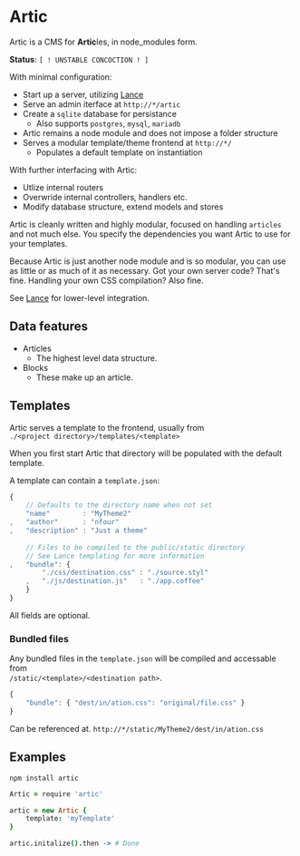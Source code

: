 # Artic
Artic is a CMS for **Artic**les, in node_modules form.

**Status**: `[ ! UNSTABLE CONCOCTION ! ]`

With minimal configuration:
- Start up a server, utilizing [Lance](https://github.com/nfour/lance)
- Serve an admin iterface at `http://*/artic`
- Create a `sqlite` database for persistance
	+ Also supports `postgres`, `mysql`, `mariadb`
- Artic remains a node module and does not impose a folder structure
- Serves a modular template/theme frontend at `http://*/`
	+ Populates a default template on instantiation

With further interfacing with Artic:
- Utlize internal routers
- Overwride internal controllers, handlers etc.
- Modify database structure, extend models and stores

Artic is cleanly written and highly modular, focused on handling `articles` and not much else. You specify the dependencies you want Artic to use for your templates.

Because Artic is just another node module and is so modular, you can use as little or as much of it as necessary. Got your own server code? That's fine. Handling your own CSS compilation? Also fine.

See [Lance](https://github.com/nfour/lance) for lower-level integration.

## Data features
- Articles
	+ The highest level data structure.
- Blocks
	+ These make up an article.

## Templates
Artic serves a template to the frontend, usually from    
`./<project directory>/templates/<template>`

When you first start Artic that directory will be populated with the default template.

A template can contain a `template.json`:
```js
{
	// Defaults to the directory name when not set
	"name"        : "MyTheme2"
,	"author"      : "nfour"
,	"description" : "Just a theme"
	
	// Files to be compiled to the public/static directory
	// See Lance templating for more information
,	"bundle": {
		"./css/destination.css" : "./source.styl"
	,	"./js/destination.js"   : "./app.coffee"
	}
}
```

All fields are optional.

### Bundled files
Any bundled files in the `template.json` will be compiled and accessable from    
`/static/<template>/<destination path>`.

```js
{
	"bundle": { "dest/in/ation.css": "original/file.css" }
}
```

Can be referenced at.
`http://*/static/MyTheme2/dest/in/ation.css`

## Examples
`npm install artic`

```coffee
Artic = require 'artic'

artic = new Artic {
	template: 'myTemplate'
}

artic.initalize().then -> # Done
```




